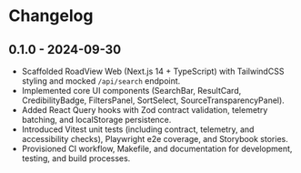 # Changelog

## 0.1.0 - 2024-09-30

- Scaffolded RoadView Web (Next.js 14 + TypeScript) with TailwindCSS styling and mocked `/api/search` endpoint.
- Implemented core UI components (SearchBar, ResultCard, CredibilityBadge, FiltersPanel, SortSelect, SourceTransparencyPanel).
- Added React Query hooks with Zod contract validation, telemetry batching, and localStorage persistence.
- Introduced Vitest unit tests (including contract, telemetry, and accessibility checks), Playwright e2e coverage, and Storybook stories.
- Provisioned CI workflow, Makefile, and documentation for development, testing, and build processes.
